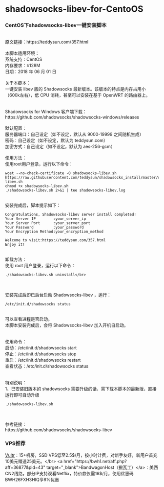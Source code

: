 # shadowsocks-libev-for-CentoOS
### CentOS下shadowsocks-libev一键安装脚本</br> 
</br> 
原文链接：https://teddysun.com/357.html</br> 
</br> 
本脚本适用环境：</br> 
系统支持：CentOS</br> 
内存要求：≥128M</br> 
日期：2018 年 06 月 01 日</br> 
</br> 
关于本脚本：</br> 
一键安装 libev 版的 Shadowsocks 最新版本。该版本的特点是内存占用小（600k左右），低 CPU 消耗，甚至可以安装在基于 OpenWRT 的路由器上。</br> 
</br> 
</br> 
Shadowsocks for Windows 客户端下载：</br> 
https://github.com/shadowsocks/shadowsocks-windows/releases</br> </br> 
默认配置：</br> 
服务器端口：自己设定（如不设定，默认从 9000-19999 之间随机生成）</br> 
密码：自己设定（如不设定，默认为 teddysun.com）</br> 
加密方式：自己设定（如不设定，默认为 aes-256-gcm）</br> 
</br> 
使用方法：</br> 
使用root用户登录，运行以下命令：</br>

```
wget --no-check-certificate -O shadowsocks-libev.sh https://raw.githubusercontent.com/teddysun/shadowsocks_install/master/shadowsocks-libev.sh 
chmod +x shadowsocks-libev.sh
./shadowsocks-libev.sh 2>&1 | tee shadowsocks-libev.log
```

</br> 
安装完成后，脚本提示如下：</br> 

```
Congratulations, Shadowsocks-libev server install completed!
Your Server IP        :your_server_ip 
Your Server Port      :your_server_port 
Your Password         :your_password
Your Encryption Method:your_encryption_method

Welcome to visit:https://teddysun.com/357.html
Enjoy it!
```

</br> 
卸载方法：</br> 
使用 root 用户登录，运行以下命令：</br> 

```
./shadowsocks-libev.sh uninstall</br> 
```

</br> 
</br> 
安装完成后即已后台启动 Shadowsocks-libev ，运行：</br> 

```
/etc/init.d/shadowsocks status
```

</br> 
可以查看进程是否启动。</br> 
本脚本安装完成后，会将 Shadowsocks-libev 加入开机自启动。</br> 
</br> 
</br> 
使用命令：</br> 
启动：/etc/init.d/shadowsocks start</br> 
停止：/etc/init.d/shadowsocks stop</br> 
重启：/etc/init.d/shadowsocks restart</br> 
查看状态：/etc/init.d/shadowsocks status</br> 
</br> 
</br> 
特别说明：</br> 
1、已安装旧版本的 shadowsocks 需要升级的话，需下载本脚本的最新版，直接运行即可自动升级</br>

```
./shadowsocks-libev.sh
```

</br> 
</br> 
参考链接：</br> 
https://github.com/shadowsocks/shadowsocks-libev</br> 

### VPS推荐</br> 
<a  href="https://www.vultr.com/promo25b/?ref=7519919" target="_blank">Vultr</a>：15+机房，SSD VPS低至2.5$/月，按小时计费，对新手友好，新用户首充10美元赠送25美元。</br> 
<a href="https://bwh1.net/aff.php?aff=36877&pid=43" target="_blank">BandwagonHost（搬瓦工）</a>：美西CN2线路，部分IP支持观看Netflix，特价款仅需19$/月，使用优惠码BWH26FXH3HIQ享6%优惠</br> 
